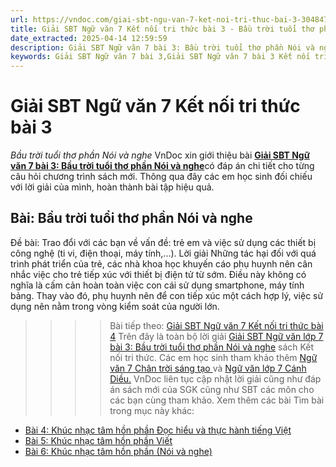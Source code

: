 ```yaml
---
url: https://vndoc.com/giai-sbt-ngu-van-7-ket-noi-tri-thuc-bai-3-304847
title: Giải SBT Ngữ văn 7 Kết nối tri thức bài 3 - Bầu trời tuổi thơ phần Nói và nghe - VnDoc.com
date_extracted: 2025-04-14 12:59:59
description: Giải SBT Ngữ văn 7 bài 3: Bầu trời tuổi thơ phần Nói và nghe sách Kết nối tri thức có đáp án chi tiết cho các bạn cùng tham khảo.
keywords: Giải SBT Ngữ văn 7 bài 3,Giải SBT Ngữ văn 7 bài 3 Kết nối tri thức,Giải sách bài tập Ngữ văn KNTT lớp 6,Ngữ văn lớp 7 Kết nối tri thức,giải bài tập ngữ văn lớp 7,bài Bầu trời tuổi thơ phần Nói và nghe
---
```


# Giải SBT Ngữ văn 7 Kết nối tri thức bài 3
 _Bầu trời tuổi thơ phần Nói và nghe_
VnDoc xin giới thiệu bài [**Giải SBT Ngữ văn 7 bài 3: Bầu trời tuổi thơ phần Nói và nghe**](<https://vndoc.com/giai-sbt-ngu-van-7-ket-noi-tri-thuc-bai-3-304847>)có đáp án chi tiết cho từng câu hỏi chương trình sách mới. Thông qua đây các em học sinh đối chiếu với lời giải của mình, hoàn thành bài tập hiệu quả.
## Bài: Bầu trời tuổi thơ phần Nói và nghe
Đề bài: Trao đổi với các bạn về vấn đề: trẻ em và việc sử dụng các thiết bị công nghệ \(ti vi, điện thoại, máy tính,...\).
Lời giải
Những tác hại đối với quá trình phát triển của trẻ, các nhà khoa học khuyến cáo phụ huynh nên cân nhắc việc cho trẻ tiếp xúc với thiết bị điện tử từ sớm. Điều này không có nghĩa là cấm cản hoàn toàn việc con cái sử dụng smartphone, máy tính bảng. Thay vào đó, phụ huynh nên để con tiếp xúc một cách hợp lý, việc sử dụng nên nằm trong vòng kiểm soát của người lớn.
>>>> Bài tiếp theo: [Giải SBT Ngữ văn 7 Kết nối tri thức bài 4](<https://vndoc.com/giai-sbt-ngu-van-7-ket-noi-tri-thuc-bai-4-304888>)
Trên đây là toàn bộ lời giải [Giải SBT Ngữ văn lớp 7 bài 3: Bầu trời tuổi thơ phần Nói và nghe](<https://vndoc.com/giai-sbt-ngu-van-7-ket-noi-tri-thuc-bai-3-304847>) sách Kết nối tri thức. Các em học sinh tham khảo thêm [Ngữ văn 7 Chân trời sáng tạo ](<https://vndoc.com/ngu-van-7-ctst-tap1>)và [Ngữ văn lớp 7 Cánh Diều.](<https://vndoc.com/ngu-van-7-tap-1-cd>) VnDoc liên tục cập nhật lời giải cũng như đáp án sách mới của SGK cũng như SBT các môn cho các bạn cùng tham khảo.
Xem thêm các bài Tìm bài trong mục này khác:
  * [Bài 4: Khúc nhạc tâm hồn phần Đọc hiểu và thực hành tiếng Việt](</giai-sbt-ngu-van-7-ket-noi-tri-thuc-bai-4-304888>)
  * [Bài 5: Khúc nhạc tâm hồn phần Viết](</giai-sbt-ngu-van-7-ket-noi-tri-thuc-bai-5-304889>)
  * [Bài 6: Khúc nhạc tâm hồn phần \(Nói và nghe\)](</giai-sbt-ngu-van-7-ket-noi-tri-thuc-bai-6-304890>)

